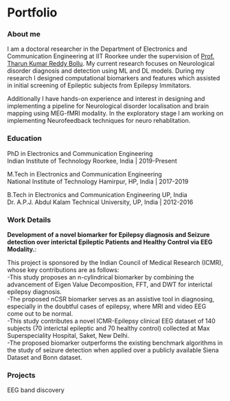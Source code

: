 # Portfolio 
### About me
I am a doctoral researcher in the Department of Electronics and Communication Engineering at IIT Roorkee under the supervision of [Prof. Tharun Kumar Reddy Bollu](https://tharuniitk.github.io/). My current research focuses on Neurological disorder diagnosis and detection using ML and DL models. During my research I designed computational biomarkers and features which assisted in initial screening of Epileptic subjects from Epilepsy Immitators. 

Additionally I have hands-on experience and interest in designing and implementing a pipeline for Neurological disorder localisation and brain mapping using MEG-fMRI modality. In the exploratory stage I am working on implementing Neurofeedback techniques for neuro rehablitation.  
### Education
PhD in Electronics and Communication Engineering  
Indian Institute of Technology Roorkee, India | 2019-Present

M.Tech in Electronics and Communication Engineering  
National Institute of Technology Hamirpur, HP, India | 2017-2019    

B.Tech in Electronics and Communication Engineering UP, India  
Dr. A.P.J. Abdul Kalam Technical University, UP, India | 2012-2016
### Work Details
**Development of a novel biomarker for Epilepsy diagnosis and Seizure detection over interictal Epileptic Patients and Healthy Control via EEG Modality.**:

This project is sponsored by the Indian Council of Medical Research (ICMR), whose key contributions are as follows:  
-This study proposes an n-cylindrical biomarker by combining the advancement of Eigen Value Decomposition, FFT, and DWT for interictal epilepsy diagnosis.  
-The proposed nCSR biomarker serves as an assistive tool in diagnosing, especially in the doubtful cases of epilepsy, where MRI and video EEG come out to be normal.  
-This study contributes a novel ICMR-Epilepsy clinical EEG dataset of 140 subjects (70 interictal epileptic and 70 healthy control) collected at Max Superspeciality Hospital, Saket, New Delhi.  
-The proposed biomarker outperforms the existing benchmark algorithms in the study of seizure detection when applied over a publicly available Siena Dataset and Bonn dataset.

### Projects
EEG band discovery
